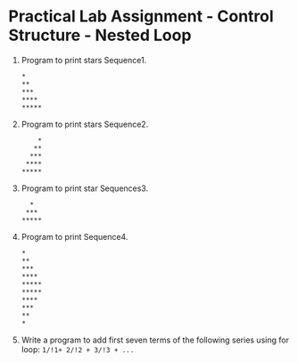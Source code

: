 # Practical Lab Assignment - Control Structure - Nested Loop

1. Program to print stars Sequence1.
   ```
   *
   **
   ***
   ****
   *****
   ```
2. Program to print stars Sequence2.
   ```
       *
      ** 
     ***
    ****
   *****
   ```
3. Program to print star Sequences3.
   ```
     *
    ***
   *****
   ```
4. Program to print Sequence4.
   ```
   *
   **
   ***
   ****
   *****
   *****
   ****
   ***
   **
   *
   ```
5. Write a program to add first seven terms of the following series using for loop: `1/!1+ 2/!2 + 3/!3 + ...`

